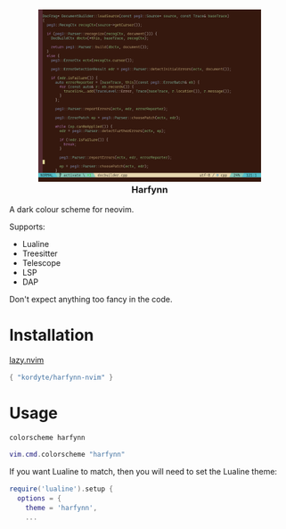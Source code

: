 <h3 align="center">
<img src="https://github.com/kordyte/harfynn-nvim/blob/images/harfynn240425.png" width="400" alt="Screenshot"/><br/>
Harfynn
</h3>

A dark colour scheme for neovim.

Supports:
   * Lualine
   * Treesitter
   * Telescope
   * LSP
   * DAP

Don't expect anything too fancy in the code.

# Installation
[lazy.nvim](https://github.com/folke/lazy.nvim)
```lua
{ "kordyte/harfynn-nvim" }
```

# Usage

```vim
colorscheme harfynn 
```

```lua
vim.cmd.colorscheme "harfynn"
```

If you want Lualine to match, then you will need to set the Lualine theme:
```lua
require('lualine').setup {
  options = {
    theme = 'harfynn',
    ...
```
